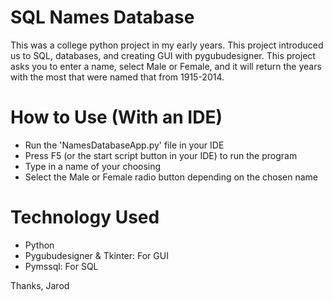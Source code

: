 # SQL Names Database

This was a college python project in my early years. This project introduced us to SQL, databases, and creating GUI with pygubudesigner. This project asks you to enter a name, select Male or Female, and it will return the years with the most 
that were named that from 1915-2014.

# How to Use (With an IDE)
- Run the 'NamesDatabaseApp.py' file in your IDE
- Press F5 (or the start script button in your IDE) to run the program
- Type in a name of your choosing
- Select the Male or Female radio button depending on the chosen name

# Technology Used
- Python
- Pygubudesigner & Tkinter: For GUI
- Pymssql: For SQL

Thanks, 
Jarod
